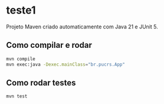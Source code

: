 # teste1

Projeto Maven criado automaticamente com Java 21 e JUnit 5.

## Como compilar e rodar

```bash
mvn compile
mvn exec:java -Dexec.mainClass="br.pucrs.App"
```

## Como rodar testes

```bash
mvn test
```

